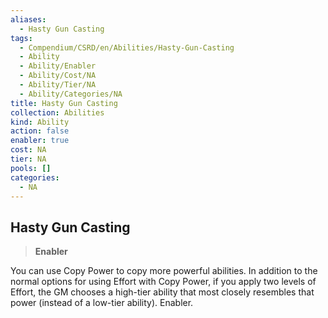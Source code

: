 ```yaml
---
aliases:
  - Hasty Gun Casting
tags:
  - Compendium/CSRD/en/Abilities/Hasty-Gun-Casting
  - Ability
  - Ability/Enabler
  - Ability/Cost/NA
  - Ability/Tier/NA
  - Ability/Categories/NA
title: Hasty Gun Casting
collection: Abilities
kind: Ability
action: false
enabler: true
cost: NA
tier: NA
pools: []
categories:
  - NA
---
```

## Hasty Gun Casting  
>**Enabler**
  
You can use Copy Power to copy more powerful abilities. In addition to the normal options for using Effort with Copy Power, if you apply two levels of Effort, the GM chooses a high-tier ability that most closely resembles that power (instead of a low-tier ability). Enabler.